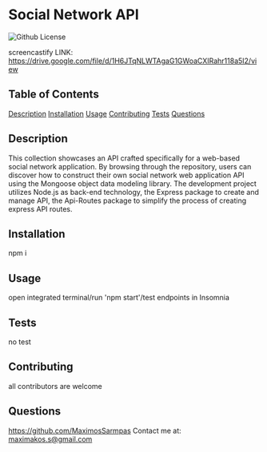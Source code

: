 # Social Network API
  ![Github License](https://img.shields.io/badge/license-MIT-green)
  
  screencastify LINK: https://drive.google.com/file/d/1H6JTqNLWTAgaG1GWoaCXIRahr118a5I2/view
  ## Table of Contents
  
  [Description](#description)
  [Installation](#installation)
  [Usage](#usage)
  [Contributing](#contributing)
  [Tests](#tests)
  [Questions](#questions)
  
  ## Description
  This collection showcases an API crafted specifically for a web-based social network application. By browsing through the repository, users can discover how to construct their own social network web application API using the Mongoose object data modeling library. The development project utilizes Node.js as back-end technology, the Express package to create and manage API, the Api-Routes package to simplify the process of creating express API routes.
  
  ## Installation
  npm i
  
  ## Usage
  open integrated terminal/run 'npm start'/test endpoints in Insomnia
  
  ## Tests
  no test 
  
  ## Contributing
  all contributors are welcome
  
  
  
  ## Questions
  https://github.com/MaximosSarmpas 
  Contact me at: maximakos.s@gmail.com
